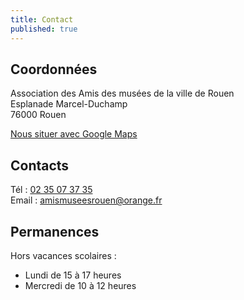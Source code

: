 ```yaml
---
title: Contact
published: true
---
```


## Coordonnées

Association des Amis des musées de la ville de Rouen  
Esplanade Marcel-Duchamp  
76000 Rouen

[Nous situer avec Google Maps](https://www.google.fr/maps?q=Esplanade+Duchamp+Rouen)

## Contacts

Tél : [02 35 07 37 35](tel:+33235073735)  
Email : [amismuseesrouen@orange.fr](mailto:amismuseesrouen@orange.fr)

## Permanences

Hors vacances scolaires :

 - Lundi de 15 à 17 heures
 - Mercredi de 10 à 12 heures
